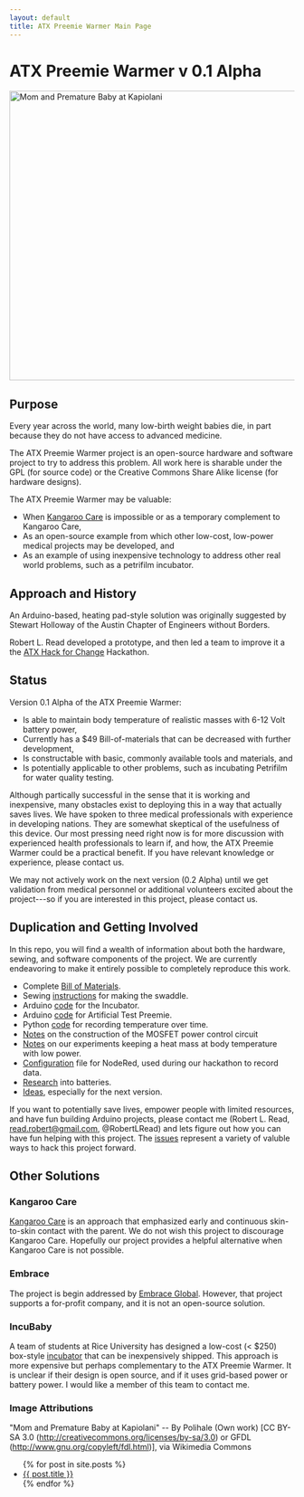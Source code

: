 ```yaml
---
layout: default
title: ATX Preemie Warmer Main Page
---
```


# ATX Preemie Warmer v 0.1 Alpha

<a title="By Polihale (Own work) [CC BY-SA 3.0 (http://creativecommons.org/licenses/by-sa/3.0) or GFDL (http://www.gnu.org/copyleft/fdl.html)], via Wikimedia Commons" href="http://commons.wikimedia.org/wiki/File%3AMom_and_Premature_Baby_at_Kapiolani.jpg"><img width="512" alt="Mom and Premature Baby at Kapiolani" src="//upload.wikimedia.org/wikipedia/commons/2/20/Mom_and_Premature_Baby_at_Kapiolani.jpg"/></a>

## Purpose

Every year across the world, many low-birth weight babies die, in part because they do not have access to advanced medicine.

The ATX Preemie Warmer project is an open-source hardware and software project to try to address this problem. All work here is sharable under the GPL (for source code) or the Creative Commons Share Alike license (for hardware designs).

The ATX Preemie Warmer may be valuable:

* When [Kangaroo Care](https://en.wikipedia.org/wiki/Kangaroo_care) is impossible or as a temporary complement to Kangaroo Care,
* As an open-source example from which other low-cost, low-power medical projects may be developed, and
* As an example of using inexpensive technology to address other real world problems, such as a petrifilm incubator.

## Approach and History

An Arduino-based, heating pad-style solution was originally suggested by Stewart Holloway of the Austin Chapter of Engineers without Borders.

Robert L. Read developed a prototype, and then led a team to improve it a the [ATX Hack for Change](http://publicinvention.blogspot.com/2015/06/report-atx-hack-for-change-2015-preemie.html) Hackathon.

## Status

Version 0.1 Alpha of the ATX Preemie Warmer:

* Is able to maintain body temperature of realistic masses with 6-12 Volt battery power,
* Currently has a $49 Bill-of-materials that can be decreased with further development,
* Is constructable with basic, commonly available tools and materials, and
* Is potentially applicable to other problems, such as incubating Petrifilm for water quality testing.

Although partically successful in the sense that it is working and inexpensive, many obstacles exist to deploying this in a way that actually saves lives.
We have spoken to three medical professionals with experience in developing nations. They are somewhat skeptical of the usefulness of this device.  Our most pressing need right now is for more discussion with experienced health professionals to learn if, and how, the ATX Preemie Warmer could be a practical benefit. If you have relevant knowledge or experience, please contact us.

We may not actively work on the next version (0.2 Alpha) until we get validation from medical personnel or additional volunteers excited about the project---so if you are interested in this project, please contact us.

## Duplication and Getting Involved

In this repo, you will find a wealth of information about both the hardware, sewing, and software components of the project.  We are currently endeavoring to make it entirely possible to completely reproduce this work.

* Complete [Bill of Materials](https://github.com/PIFAH/ATX-Preemie/blob/master/BillOfMaterials.md).
* Sewing [instructions](https://github.com/PIFAH/ATX-Preemie/blob/master/ATXPreemieWarmerSwaddleInstructions.md) for making the swaddle.
* Arduino [code](https://github.com/PIFAH/ATX-Preemie/blob/master/IncubatorRelayV0.4.ino) for the Incubator.
* Arduino [code](https://github.com/PIFAH/ATX-Preemie/blob/master/Artificial_Infant.ino) for Artificial Test Preemie.
* Python [code](https://github.com/PIFAH/ATX-Preemie/blob/master/arduino_read.py) for recording temperature over time.
* [Notes](https://github.com/PIFAH/ATX-Preemie/blob/master/MOSFET_incubator_circuit.md) on the construction of the MOSFET power control circuit
* [Notes](https://github.com/PIFAH/ATX-Preemie/blob/master/heat_swaddle_experiment_notes.md) on our experiments keeping a heat mass at body temperature with low power.
* [Configuration](https://github.com/PIFAH/ATX-Preemie/blob/master/Incubator_node_red_flow.txt) file for NodeRed, used during our hackathon to record data.
* [Research](https://github.com/PIFAH/ATX-Preemie/blob/master/battery_research.md) into batteries.
* [Ideas](https://github.com/PIFAH/ATX-Preemie/blob/master/ideas.md), especially for the next version.

If you want to potentially save lives, empower people with limited resources, and have fun building Arduino projects, please contact me (Robert L. Read, <read.robert@gmail.com>, @RobertLRead) and lets figure out how you can have fun helping with this project. The [issues](https://github.com/PIFAH/ATX-Preemie/issues) represent a variety of valuble ways to hack this project forward.

## Other Solutions

### Kangaroo Care

[Kangaroo Care](https://en.wikipedia.org/wiki/Kangaroo_care) is an approach that emphasized early and continuous skin-to-skin contact with the parent. We do not wish this project to discourage Kangaroo Care. Hopefully our project provides a helpful alternative when Kangaroo Care is not possible.


### Embrace

The project is begin addressed by [Embrace Global](http://embraceglobal.org). However, that project supports a for-profit company, and it is not an open-source solution. 

### IncuBaby

A team of students at Rice University has designed a low-cost (< $250) box-style [incubator](http://oedk.rice.edu/Sys/PublicProfile/25543138/3637470) that can be inexpensively shipped.  This approach is more expensive but perhaps complementary to the ATX Preemie Warmer. It is unclear if their design is open source, and if it uses grid-based power or battery power. I would like a member of this team to contact me.

### Image Attributions

"Mom and Premature Baby at Kapiolani" --
By Polihale (Own work) [CC BY-SA 3.0 (http://creativecommons.org/licenses/by-sa/3.0) or GFDL (http://www.gnu.org/copyleft/fdl.html)], via Wikimedia Commons

<ul>
  {% for post in site.posts %}
    <li>
      <a href="{{ post.url }}">{{ post.title }}</a>
    </li>
  {% endfor %}
</ul>

